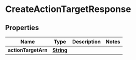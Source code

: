

# CreateActionTargetResponse


## Properties

| Name | Type | Description | Notes |
|------------ | ------------- | ------------- | -------------|
|**actionTargetArn** | [**String**](String.md) |  |  |



